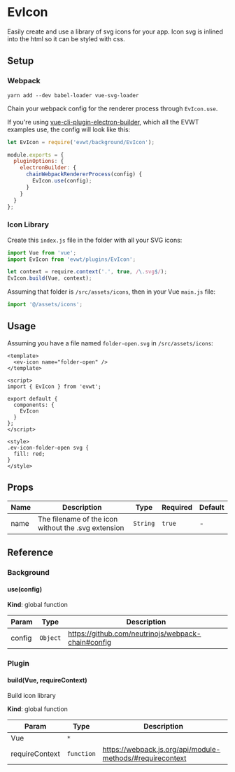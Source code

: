 # EvIcon

Easily create and use a library of svg icons for your app. Icon svg is inlined into the html so it can be styled with css.

## Setup

### Webpack

`yarn add --dev babel-loader vue-svg-loader`

Chain your webpack config for the renderer process through `EvIcon.use`.

If you're using [vue-cli-plugin-electron-builder](https://github.com/nklayman/vue-cli-plugin-electron-builder), which all the EVWT examples use, the config will look like this:

```js
let EvIcon = require('evwt/background/EvIcon');

module.exports = {
  pluginOptions: {
    electronBuilder: {
      chainWebpackRendererProcess(config) {
        EvIcon.use(config);
      }
    }
  }
};
```

### Icon Library

Create this `index.js` file in the folder with all your SVG icons:

```js
import Vue from 'vue';
import EvIcon from 'evwt/plugins/EvIcon';

let context = require.context('.', true, /\.svg$/);
EvIcon.build(Vue, context);
```

Assuming that folder is `/src/assets/icons`, then in your Vue `main.js` file:

```js
import '@/assets/icons';
```

## Usage

Assuming you have a file named `folder-open.svg` in `/src/assets/icons`:
```vue
<template>
  <ev-icon name="folder-open" />
</template>

<script>
import { EvIcon } from 'evwt';

export default {
  components: {
    EvIcon
  }
};
</script>

<style>
.ev-icon-folder-open svg {
  fill: red;
}
</style>
```



## Props

<!-- @vuese:EvIcon:props:start -->
|Name|Description|Type|Required|Default|
|---|---|---|---|---|
|name|The filename of the icon without the .svg extension|`String`|`true`|-|

<!-- @vuese:EvIcon:props:end -->



## Reference
### Background

<a name="use"></a>

#### use(config)
**Kind**: global function  

| Param | Type | Description |
| --- | --- | --- |
| config | <code>Object</code> | https://github.com/neutrinojs/webpack-chain#config |



### Plugin

<a name="build"></a>

#### build(Vue, requireContext)
Build icon library

**Kind**: global function  

| Param | Type | Description |
| --- | --- | --- |
| Vue | <code>\*</code> |  |
| requireContext | <code>function</code> | https://webpack.js.org/api/module-methods/#requirecontext |

